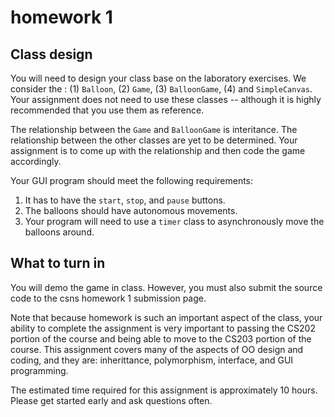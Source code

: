 # homework 1

## Class design

You will need to design your class base on the laboratory exercises.  We consider the : (1) `Balloon`, (2) `Game`, (3) `BalloonGame`, (4) and `SimpleCanvas`.  Your assignment does not need to use these classes -- although it is highly recommended that you use them as reference.

The relationship between the `Game` and `BalloonGame` is interitance.  The relationship between the other classes are yet to be determined.  Your assignment is to come up with the relationship and then code the game accordingly.

Your GUI program should meet the following requirements:

1. It has to have the `start`, `stop`, and `pause` buttons.  
2. The balloons should have autonomous movements.
3. Your program will need to use a `timer` class to asynchronously move the balloons around.

## What to turn in

You will demo the game in class.  However, you must also submit the source code to the csns homework 1 submission page.  

Note that because homework is such an important aspect of the class, your ability to complete the assignment is very important to passing the CS202 portion of the course and being able to move to the CS203 portion of the course.  This assignment covers many of the aspects of OO design and coding, and they are: inherittance, polymorphism, interface, and GUI programming.  

The estimated time required for this assignment is approximately 10 hours.  Please get started early and ask questions often.

